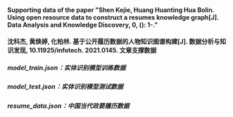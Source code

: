 #### Supporting data of the paper "Shen Kejie, Huang Huanting Hua Bolin. Using open resource data to construct a resumes knowledge graph[J]. Data Analysis and Knowledge Discovery, 0, (): 1-."
#### 沈科杰, 黄焕婷, 化柏林. 基于公开履历数据的人物知识图谱构建[J]. 数据分析与知识发现, 10.11925/infotech. 2021.0145. 文章支撑数据

##### model_train.json：实体识别模型训练数据
##### model_test.json：实体识别模型测试数据
##### resume_data.json：中国当代政要履历数据
